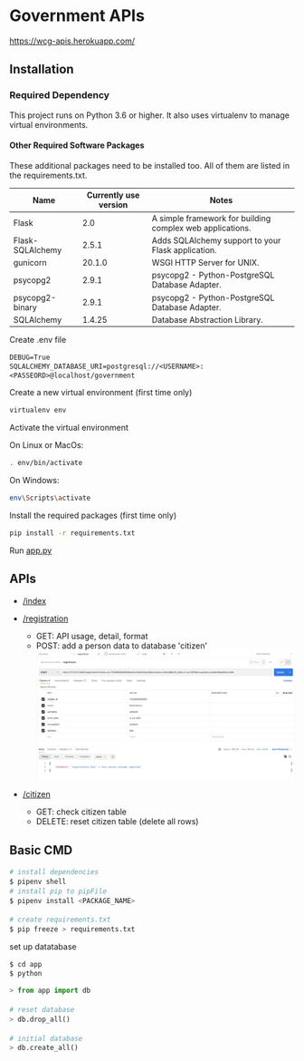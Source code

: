 # Government APIs

<https://wcg-apis.herokuapp.com/>

## Installation

### Required Dependency

This project runs on Python 3.6 or higher. It also uses virtualenv to manage virtual environments.

#### Other Required Software Packages

These additional packages need to be installed too. All of them are listed in the requirements.txt.

| Name             | Currently use version | Notes                                                     |
| ---------------- | --------------------- | --------------------------------------------------------- |
| Flask            | 2.0                   | A simple framework for building complex web applications. |
| Flask-SQLAlchemy | 2.5.1                 | Adds SQLAlchemy support to your Flask application.        |
| gunicorn         | 20.1.0                | WSGI HTTP Server for UNIX.                                |
| psycopg2         | 2.9.1                 | psycopg2 - Python-PostgreSQL Database Adapter.            |
| psycopg2-binary  | 2.9.1                 | psycopg2 - Python-PostgreSQL Database Adapter.            |
| SQLAlchemy       | 1.4.25                | Database Abstraction Library.                             |

Create .env file

```.env
DEBUG=True
SQLALCHEMY_DATABASE_URI=postgresql://<USERNAME>:<PASSEORD>@localhost/government
```

Create a new virtual environment (first time only)

```bash
virtualenv env
```

Activate the virtual environment

On Linux or MacOs:

```bash
. env/bin/activate
```

On Windows:

```bash
env\Scripts\activate
```

Install the required packages (first time only)

```bash
pip install -r requirements.txt
```

Run [app.py](app/app.py)

## APIs

- [/index](https://wcg-apis.herokuapp.com)

- [/registration](https://wcg-apis.herokuapp.com/registration)

  - GET: API usage, detail, format
  - POST: add a person data to database 'citizen'
    ![alt text](static/images/registration.png)

- [/citizen](https://wcg-apis.herokuapp.com/citizen)
  - GET: check citizen table
  - DELETE: reset citizen table (delete all rows)

## Basic CMD

```zsh
# install dependencies
$ pipenv shell
# install pip to pipFile
$ pipenv install <PACKAGE_NAME>

# create requirements.txt
$ pip freeze > requirements.txt
```

set up datatabase

```
$ cd app
$ python
```

```python shell
> from app import db

# reset database
> db.drop_all()

# initial database
> db.create_all()
```
